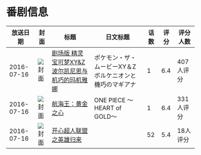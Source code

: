 # 番剧信息

|放送日期|封面|标题|日文标题|话数|评分|评分人数|
|---|---|---|---|---|---|---|
|2016-07-16|![封面](https://lain.bgm.tv/pic/cover/c/27/80/140307_zRnq6.jpg)|[剧场版 精灵宝可梦XY&Z 波尔凯尼恩与机巧的玛机雅娜](https://bangumi.tv/subject/140307)|ポケモン・ザ・ムービーXY＆Z ボルケニオンと機巧のマギアナ|1|6.4|407人评分|
|2016-07-16|![封面](https://lain.bgm.tv/pic/cover/c/e4/82/183591_pWvJs.jpg)|[航海王：黄金之心](https://bangumi.tv/subject/183591)|ONE PIECE 〜HEART of GOLD〜|1|6.4|331人评分|
|2016-07-16|![封面](https://lain.bgm.tv/pic/cover/c/ab/b2/320421_Z1Q01.jpg)|[开心超人联盟之英雄归来](https://bangumi.tv/subject/320421)||52|5.4|18人评分|
